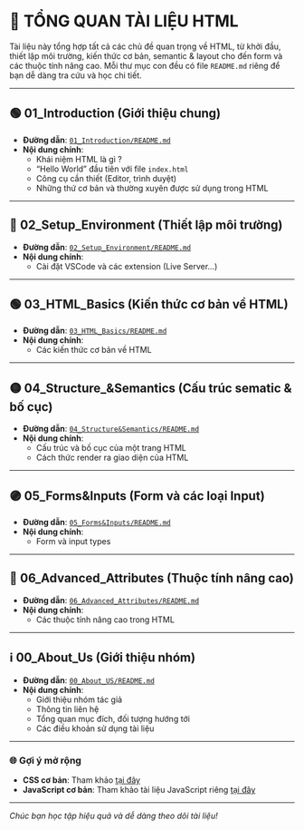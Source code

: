 # 📄 TỔNG QUAN TÀI LIỆU HTML

Tài liệu này tổng hợp tất cả các chủ đề quan trọng về HTML, từ khởi đầu, thiết lập môi trường, kiến thức cơ bản, semantic & layout cho đến form và các thuộc tính nâng cao. Mỗi thư mục con đều có file `README.md` riêng để bạn dễ dàng tra cứu và học chi tiết.

---

## 🟢 01_Introduction (Giới thiệu chung)
- **Đường dẫn**: [`01_Introduction/README.md`](Introduce/README.md)  
- **Nội dung chính**:  
  - Khái niệm HTML là gì ?
  - “Hello World” đầu tiên với file `index.html`  
  - Công cụ cần thiết (Editor, trình duyệt) 
  - Những thứ cơ bản và thường xuyên được sử dụng trong HTML

---

## 🔵 02_Setup_Environment (Thiết lập môi trường)
- **Đường dẫn**: [`02_Setup_Environment/README.md`](Setup_Environment/README.md)  
- **Nội dung chính**:  
  - Cài đặt VSCode và các extension (Live Server…)  

---

## 🟢 03_HTML_Basics (Kiến thức cơ bản về HTML)
- **Đường dẫn**: [`03_HTML_Basics/README.md`](HTML_Basics/README.md)  
- **Nội dung chính**:  
  - Các kiến thức cơ bản về HTML

---

## 🟡 04_Structure_&Semantics (Cấu trúc sematic & bố cục)
- **Đường dẫn**: [`04_Structure&Semantics/README.md`](04_Structure&Semantics/README.md)  
- **Nội dung chính**:  
  - Cấu trúc và bố cục của một trang HTML
  - Cách thức render ra giao diện của HTML 

---

## 🟣 05_Forms&Inputs (Form và các loại Input)
- **Đường dẫn**: [`05_Forms&Inputs/README.md`](05_Forms&Inputs/README.md)  
- **Nội dung chính**:  
  - Form và input types 

---

## 🔴 06_Advanced_Attributes (Thuộc tính nâng cao)
- **Đường dẫn**: [`06_Advanced_Attributes/README.md`](06_Advanced_Attributes/README.md)  
- **Nội dung chính**:  
  - Các thuộc tính nâng cao trong HTML

---

## ℹ️ 00_About_Us (Giới thiệu nhóm)
- **Đường dẫn**: [`00_About_US/README.md`](About_Us.md)  
- **Nội dung chính**:  
  - Giới thiệu nhóm tác giả
  - Thông tin liên hệ
  - Tổng quan mục đích, đối tượng hướng tới  
  - Các điều khoản sử dụng tài liệu

---

### 🌐 Gợi ý mở rộng
- **CSS cơ bản**: Tham khảo [tại đây](https://github.com/Vu-OG/BCN_Document_CSS)
- **JavaScript cơ bản**: Tham khảo tài liệu JavaScript riêng [tại đây](https://github.com/MaiTheHao/JS-Document.git)

---

*Chúc bạn học tập hiệu quả và dễ dàng theo dõi tài liệu!*
